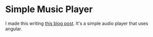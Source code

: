 # Simple Music Player

I made this writing [this blog post](http://blog.jetboystudio.com/2013/11/30/angular-music-player).  It's a simple audio player that uses angular.